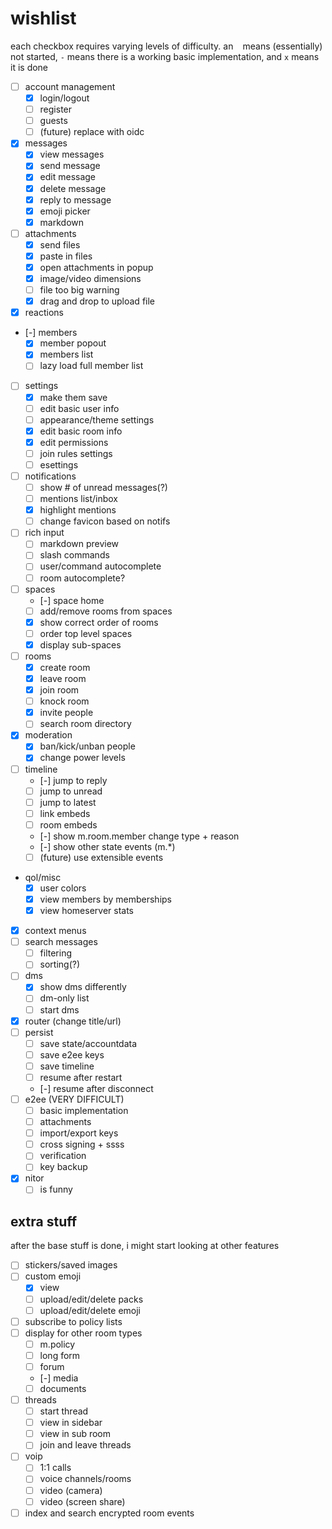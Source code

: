 # wishlist

each checkbox requires varying levels of difficulty. an ` ` means
(essentially) not started, `-` means there is a working basic
implementation, and `x` means it is done

- [ ] account management
  - [x] login/logout
  - [ ] register
  - [ ] guests
  - [ ] (future) replace with oidc
- [x] messages
  - [x] view messages
  - [x] send message
  - [x] edit message
  - [x] delete message
  - [x] reply to message
  - [x] emoji picker
  - [x] markdown
- [ ] attachments
  - [x] send files
  - [x] paste in files
  - [x] open attachments in popup
  - [x] image/video dimensions
  - [ ] file too big warning
  - [x] drag and drop to upload file
- [x] reactions
- [-] members
  - [x] member popout
  - [x] members list
  - [ ] lazy load full member list
- [ ] settings
  - [x] make them save
  - [ ] edit basic user info
  - [ ] appearance/theme settings
  - [x] edit basic room info
  - [x] edit permissions
  - [ ] join rules settings
  - [ ] esettings
- [ ] notifications
  - [ ] show # of unread messages(?)
  - [ ] mentions list/inbox
  - [x] highlight mentions
  - [ ] change favicon based on notifs
- [ ] rich input
  - [ ] markdown preview
  - [ ] slash commands
  - [ ] user/command autocomplete
  - [ ] room autocomplete?
- [ ] spaces
  - [-] space home
  - [ ] add/remove rooms from spaces
  - [x] show correct order of rooms
  - [ ] order top level spaces
  - [x] display sub-spaces
- [ ] rooms
  - [x] create room
  - [x] leave room
  - [x] join room
  - [ ] knock room
  - [x] invite people
  - [ ] search room directory
- [x] moderation
  - [x] ban/kick/unban people
  - [x] change power levels
- [ ] timeline
  - [-] jump to reply
  - [ ] jump to unread
  - [ ] jump to latest
  - [ ] link embeds
  - [ ] room embeds
  - [-] show m.room.member change type + reason
  - [-] show other state events (m.*)
  - [ ] (future) use extensible events
- qol/misc
  - [x] user colors
  - [x] view members by memberships
  - [x] view homeserver stats
- [x] context menus
- [ ] search messages
  - [ ] filtering
  - [ ] sorting(?)
- [ ] dms
  - [x] show dms differently
  - [ ] dm-only list
  - [ ] start dms
- [x] router (change title/url)
- [ ] persist
  - [ ] save state/accountdata
  - [ ] save e2ee keys
  - [ ] save timeline
  - [ ] resume after restart
  - [-] resume after disconnect
- [ ] e2ee (VERY DIFFICULT)
  - [ ] basic implementation
  - [ ] attachments
  - [ ] import/export keys
  - [ ] cross signing + ssss
  - [ ] verification
  - [ ] key backup
- [x] nitor
  - [ ] is funny

## extra stuff

after the base stuff is done, i might start looking at other features

- [ ] stickers/saved images
- [ ] custom emoji
  - [x] view
  - [ ] upload/edit/delete packs
  - [ ] upload/edit/delete emoji
- [ ] subscribe to policy lists
- [ ] display for other room types
  - [ ] m.policy
  - [ ] long form
  - [ ] forum
  - [-] media
  - [ ] documents
- [ ] threads
  - [ ] start thread
  - [ ] view in sidebar
  - [ ] view in sub room
  - [ ] join and leave threads
- [ ] voip
  - [ ] 1:1 calls
  - [ ] voice channels/rooms
  - [ ] video (camera)
  - [ ] video (screen share)
- [ ] index and search encrypted room events
